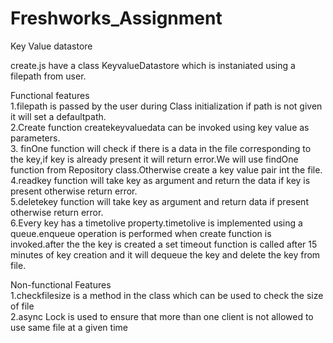 # Freshworks_Assignment

Key Value datastore

create.js have a class KeyvalueDatastore which is instaniated using a filepath from user.

Functional features<br>
1.filepath is passed by the user during Class initialization if path is not given it will set a defaultpath.<br>
2.Create function createkeyvaluedata can be invoked using key value as parameters.<br>
3. finOne function will check if there is a data in the file corresponding to the key,if key is already present it will return error.We will use findOne function from Repository class.Otherwise create a key value pair int the file.<br>
4.readkey function will take key as argument and return the data if key is present otherwise return error.<br>
5.deletekey function will take key as argument and return data if present otherwise return error.<br>
6.Every key has a timetolive property.timetolive is implemented using a queue.enqueue operation is performed when create function is invoked.after the the key is created a set timeout function is called after 15 minutes of key creation and it will dequeue the key and delete the key from file.<br>

Non-functional Features<br>
1.checkfilesize is a method in the class which can be used to check the size of file<br>
2.async Lock is used to ensure that more than one client is not allowed to use same file at a given time<br>

